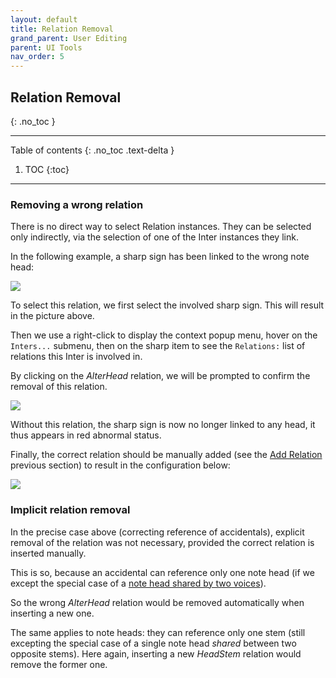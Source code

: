 ```yaml
---
layout: default
title: Relation Removal
grand_parent: User Editing
parent: UI Tools
nav_order: 5
---
```

## Relation Removal
{: .no_toc }

---
Table of contents
{: .no_toc .text-delta }

1. TOC
{:toc}
---

### Removing a wrong relation

There is no direct way to select Relation instances.
They can be selected only indirectly, via the selection of one of the Inter instances they link.

In the following example, a sharp sign has been linked to the wrong note head:

![](../assets/images/wrong_relation.png)

To select this relation, we first select the involved sharp sign.
This will result in the picture above.

Then we use a right-click to display the context popup menu, hover on the `Inters...` submenu,
then on the sharp item to see the `Relations:` list of relations this Inter is involved in.

By clicking on the _AlterHead_ relation, we will be prompted to confirm the removal of this
relation.

![](../assets/images/select_relation_for_remove.png)

Without this relation, the sharp sign is now no longer linked to any head,
it thus appears in red abnormal status.

Finally, the correct relation should be manually added
(see the [Add Relation](../ui_tools/add_relation.md) previous section) to result in the
configuration below:

![](../assets/images/correct_relation_after_delete.png)

### Implicit relation removal

In the precise case above (correcting reference of accidentals), explicit removal of the
relation was not necessary, provided the correct relation is inserted manually.

This is so, because an accidental can reference only one note head
(if we except the special case of a
[note head shared by two voices](../ui_cases/shared_head.md)).

So the wrong _AlterHead_ relation would be removed automatically when inserting a new one.

The same applies to note heads: they can reference only one stem
(still excepting the special case of a single note head _shared_ between two opposite stems).
Here again, inserting a new _HeadStem_ relation would remove the former one.
